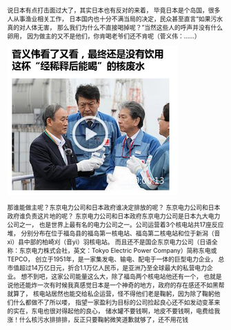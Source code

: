 说日本有点打击面过大了，其实日本也有反对的来着，
毕竟日本是个岛国，很多人从事渔业相关工作，
日本国内也十分不满当局的决定，民众甚至直言“如果污水真的对人体无害，
那么我们为什么不直接喝掉呢？”当然这些人的呼声并没有什么卵用，
因为做主的又不是他们，你肯喝老爷们还不肯呢（菅义伟：……）

![1](https://github.com/JerryMiao2019/accessory/blob/main/image/%E8%8F%85%E4%B9%89%E4%BC%9F%E7%9C%8B%E4%BA%86%E5%8F%88%E7%9C%8B%EF%BC%8C%E6%9C%80%E7%BB%88%E8%BF%98%E6%98%AF%E6%B2%A1%E6%9C%89%E9%A5%AE%E7%94%A8%E8%BF%99%E6%9D%AF%E2%80%9C%E7%BB%8F%E7%A8%80%E9%87%8A%E5%90%8E%E8%83%BD%E5%92%8C%E2%80%9D%E7%9A%84%E6%A0%B8%E5%BA%9F%E6%B0%B4.jpg)

那谁能做主呢？东京电力公司和日本政府谁决定排放的呢？
东京电力公司和日本政府谁负责这片地的呢？
东京电力公司和日本政府东京电力公司是日本九大电力公司之一，
也是世界上最有名的电力公司之一。公司运营着3个核电站共17座反应堆，
分别分布在位于福岛县的福岛第一核电站、福岛第二核电站和位于新潟（音xì）县中部的柏崎刈（音yì）羽核电站。
而且还不是国企东京电力公司（日语全称：东京电力株式会社，英文：Tokyo Electric Power Company）简称东电或TEPCO，
创立于1951年，是一家集发电、输电、配电于一体的巨型电力企业，
总市值超过14万亿日元，折合1.1万亿人民币，是亚洲乃至全球最大的私营电力企业。
想不到吧，这家公司能量这么大，除了福岛两个核电站他还有一个，
也就是说他还能炸一次有时候我真感觉日本是一个神奇的地方，政府的存在感还不如黑帮就算了，
核电站居然也能交给私企运营，怪不得他们老是鞠躬，因为除了鞠躬他们什么都做不了所以喽，
指望一家盈利为目标的公司捡起良心还不如发动变革来的实在，东电也很对得起他的良心，
储水罐不要钱啊，地皮不要钱啊，电费给我涨！什么核污水排排排，反正只要鞠躬微笑道歉就够了，还不用花钱

